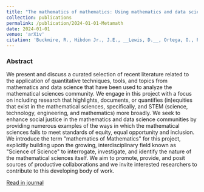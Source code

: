 ```yaml
---
title: "The mathematics of mathematics: Using mathematics and data science to analyze the mathematical sciences community and enhance social justice"
collection: publications
permalink: /publication/2024-01-01-Metamath
date: 2024-01-01
venue: 'arXiv'
citation: 'Buckmire, R., Hibdon Jr., J.E., __Lewis, D.__, Ortega, O., Pabon, J., Roca, R., & Vindas-Melendez, A.R.(2024). The mathematics of mathematics: Using mathematics and data science to analyze the mathematical sciences community and enhance social justice. _La Matematica_ __4__, 110--125 (2025). https://doi.org/10.1007/s44007-024-00146-6'
---
```


### Abstract
We present and discuss a curated selection of recent literature related to the application of quantitative techniques, tools, and topics from mathematics and data science that have been used to analyze the mathematical sciences community. We engage in this project with a focus on including research that highlights, documents, or quantifies (in)equities that exist in the mathematical sciences, specifically, and STEM (science, technology, engineering, and mathematics) more broadly. We seek to enhance social justice in the mathematics and data science communities by providing numerous examples of the ways in which the mathematical sciences fails to meet standards of equity, equal opportunity and inclusion. We introduce the term "mathematics of Mathematics" for this project, explicitly building upon the growing, interdisciplinary field known as "Science of Science" to interrogate, investigate, and identify the nature of the mathematical sciences itself. We aim to promote, provide, and posit sources of productive collaborations and we invite interested researchers to contribute to this developing body of work.

[Read in journal](https://doi.org/10.1007/s44007-024-00146-6)
